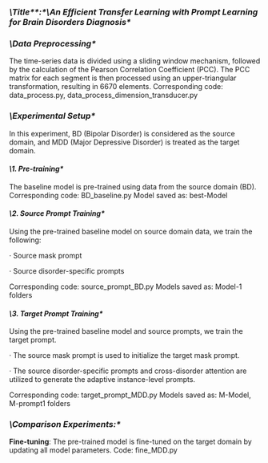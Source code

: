 ### ***\Title\*******\*:\*******\An Efficient Transfer Learning with Prompt Learning for Brain Disorders Diagnosis\****



 

### ***\Data Preprocessing\****

The time-series data is divided using a sliding window mechanism, followed by the calculation of the Pearson Correlation Coefficient (PCC). The PCC matrix for each segment is then processed using an upper-triangular transformation, resulting in 6670 elements.
Corresponding code: data_process.py, data_process_dimension_transducer.py

### ***\Experimental Setup\****

In this experiment, BD (Bipolar Disorder) is considered as the source domain, and MDD (Major Depressive Disorder) is treated as the target domain.

#### ***\1. Pre-training\****

The baseline model is pre-trained using data from the source domain (BD).
Corresponding code: BD_baseline.py
Model saved as: best-Model

#### ***\2. Source Prompt Training\****

Using the pre-trained baseline model on source domain data, we train the following:

· Source mask prompt

· Source disorder-specific prompts

Corresponding code: source_prompt_BD.py
Models saved as: Model-1 folders

#### ***\3. Target Prompt Training\****

Using the pre-trained baseline model and source prompts, we train the target prompt.

· The source mask prompt is used to initialize the target mask prompt.

· The source disorder-specific prompts and cross-disorder attention are utilized to generate the adaptive instance-level prompts.

Corresponding code: target_prompt_MDD.py
Models saved as: M-Model, M-prompt1 folders



### ***\Comparison Experiments:\****

**Fine-tuning**: The pre-trained model is fine-tuned on the target domain by updating all model parameters.
Code: fine_MDD.py

 
